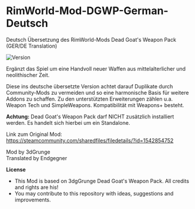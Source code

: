 # RimWorld-Mod-DGWP-German-Deutsch
Deutsch Übersetzung des RimWorld-Mods Dead Goat's Weapon Pack (GER/DE Translation)

<img src="https://camo.githubusercontent.com/1e4f97e52db576a793e373a27c2de38c026bb3f1/68747470733a2f2f696d672e736869656c64732e696f2f62616467652f52696d776f726c642d312e302d677265656e2e737667" alt="Version" data-canonical-src="https://img.shields.io/badge/Rimworld-1.0-green.svg" style="max-width:100%;"></a>

Ergänzt das Spiel um eine Handvoll neuer Waffen aus mittelalterlicher und neolithischer Zeit.

Diese ins deutsche übersetzte Version achtet darauf Duplikate durch Community-Mods zu vermeiden und so eine harmonische Basis für weitere Addons zu schaffen. Zu den unterstützten Erweiterungen zählen u.a. Weapon Tech und SimpleWeapons. Kompatibilität mit Weapons+ besteht.

<b>Achtung:</b> Dead Goat's Weapon Pack darf NICHT zusätzlich installiert werden. Es handelt sich hierbei um ein Standalone.

Link zum Original Mod: https://steamcommunity.com/sharedfiles/filedetails/?id=1542854752<br>

Mod by 3dGrunge<br>
Translated by Endgegner<br>

<b>License</b>
- This Mod is based on 3dgGrunge Dead Goat's Weapon Pack. All credits and rights are his!
- You may contribute to this repository with ideas, suggestions and improvements.
